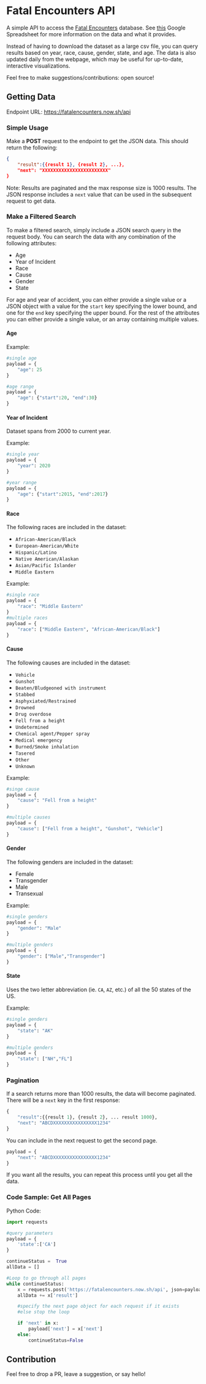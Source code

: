 ﻿# Fatal Encounters API


A simple API to access the [Fatal Encounters](https://fatalencounters.org/) database. See [this](https://docs.google.com/spreadsheets/d/1dKmaV_JiWcG8XBoRgP8b4e9Eopkpgt7FL7nyspvzAsE/edit#gid=0) Google Spreadsheet for more information on the data and what it provides.

Instead of having to download the dataset as a large csv file, you can query results based on year, race, cause, gender, state, and age. The data is also updated daily from the webpage, which may be useful for up-to-date, interactive visualizations.

Feel free to make suggestions/contributions: open source!

## Getting Data

Endpoint URL: https://fatalencounters.now.sh/api

### Simple Usage

Make a **POST** request to the endpoint to get the JSON data. This should return the following:

```json
{
	"result":{{result 1}, {result 2}, ...}, 
	"next": "XXXXXXXXXXXXXXXXXXXXXXXX"
}
```
Note: Results are paginated and the max response size is 1000 results. The JSON response includes a `next` value that can be used in the subsequent request to get data.

### Make a Filtered Search

To make a filtered search, simply include a JSON search query in the request body. You can search the data with any combination of the following attributes:

 - Age
 - Year of Incident
 - Race
 - Cause
 - Gender
 - State

For age and year of accident, you can either provide a single value or a JSON object with a value for the `start` key specifying the lower bound, and one for the `end` key specifying the upper bound. For the rest of the attributes you can either provide a single value, or an array containing multiple values. 

#### Age

Example:
```python
#single age
payload = {
	"age": 25
}

#age range
payload = {
	"age": {"start":20, "end":30}
}
```

#### Year of Incident
Dataset spans from 2000 to current year.

Example:
```python
#single year
payload = {
	"year": 2020
}

#year range
payload = {
	"age": {"start":2015, "end":2017}
}
```

#### Race
The following races are included in the dataset:

- `African-American/Black`
- `European-American/White`
- `Hispanic/Latino`
- `Native American/Alaskan`
- `Asian/Pacific Islander`
- `Middle Eastern`

Example:
```python
#single race
payload = {
	"race": "Middle Eastern"
}
#multiple races
payload = {
	"race": ["Middle Eastern", "African-American/Black"]
}
```
#### Cause

The following causes are included in the dataset:

- `Vehicle`
- `Gunshot`
- `Beaten/Bludgeoned with instrument`
- `Stabbed`
- `Asphyxiated/Restrained`
- `Drowned`
- `Drug overdose`
- `Fell from a height`
- `Undetermined`
- `Chemical agent/Pepper spray`
- `Medical emergency`
- `Burned/Smoke inhalation`
- `Tasered`
- `Other`
- `Unknown`

Example:
```python
#singe cause
payload = {
	"cause": "Fell from a height"
}

#multiple causes
payload = {
	"cause": ["Fell from a height", "Gunshot", "Vehicle"]
}
```

#### Gender

The following genders are included in the dataset:

- Female
- Transgender
- Male
- Transexual

Example:
```python
#single genders
payload = {
	"gender": "Male"
}

#multiple genders
payload = {
	"gender": ["Male","Transgender"]
}
```

#### State
Uses the two letter abbreviation (ie. `CA`, `AZ`, etc.) of all the 50 states of the US.

Example:
```python
#single genders
payload = {
	"state": "AK"
}

#multiple genders
payload = {
	"state": ["NH","FL"]
}
```

### Pagination

If a search returns more than 1000 results, the data will become paginated. There will be a `next` key in the first response:
```python
{
	"result":{{result 1}, {result 2}, ... result 1000}, 
	"next": "ABCDXXXXXXXXXXXXXXXX1234"
}
```
You can include in the next request to get the second page.
```python
payload = {
	"next": "ABCDXXXXXXXXXXXXXXXX1234"
}
```
If you want all the results, you can repeat this process until you get all the data.

### Code Sample: Get All Pages

Python Code:
```python
import requests

#query parameters
payload = {
	'state':['CA']
} 

continueStatus =  True
allData = []

#Loop to go through all pages
while continueStatus:
	x = requests.post('https://fatalencounters.now.sh/api', json=payload).json()
	allData += x['result']

	#specify the next page object for each request if it exists
	#else stop the loop

	if 'next' in x:
		payload['next'] = x['next']
	else:
		continueStatus=False
```


## Contribution

Feel free to drop a PR, leave a suggestion, or say hello!
